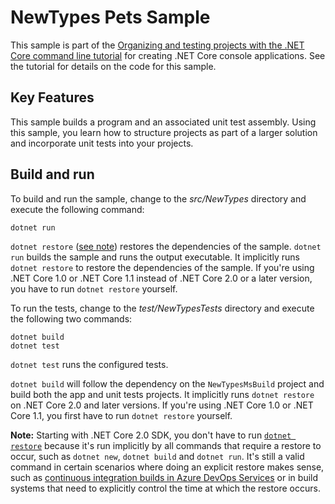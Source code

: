 # NewTypes Pets Sample

This sample is part of the [Organizing and testing projects with the .NET Core command line tutorial](https://docs.microsoft.com/dotnet/core/tutorials/testing-with-cli) for creating .NET Core console applications. See the tutorial for details on the code for this sample.

## Key Features

This sample builds a program and an associated unit test assembly. Using this sample, you learn how to structure projects as part of a larger solution and incorporate unit tests into your projects.

## Build and run

To build and run the sample, change to the *src/NewTypes* directory and execute the following command:

```console
dotnet run
```

`dotnet restore` ([see note](#dotnet-restore-note)) restores the dependencies of the sample. `dotnet run` builds the sample and runs the output executable. It implicitly runs `dotnet restore` to restore the dependencies of the sample. If you're using .NET Core 1.0 or .NET Core 1.1 instead of .NET Core 2.0 or a later version, you have to run `dotnet restore` yourself.

To run the tests, change to the *test/NewTypesTests* directory and execute the following two commands:

```console
dotnet build
dotnet test
```

`dotnet test` runs the configured tests.

`dotnet build` will follow the dependency on the `NewTypesMsBuild` project and build both the app and unit tests projects. It implicitly runs `dotnet restore` on .NET Core 2.0 and later versions. If you're using .NET Core 1.0 or .NET Core 1.1, you first have to run `dotnet restore` yourself. 

<a name="dotnet-restore-note"></a>
**Note:** Starting with .NET Core 2.0 SDK, you don't have to run [`dotnet restore`](https://docs.microsoft.com/dotnet/core/tools/dotnet-restore) because it's run implicitly by all commands that require a restore to occur, such as `dotnet new`, `dotnet build` and `dotnet run`. It's still a valid command in certain scenarios where doing an explicit restore makes sense, such as [continuous integration builds in Azure DevOps Services](https://docs.microsoft.com/azure/devops/build-release/apps/aspnet/build-aspnet-core) or in build systems that need to explicitly control the time at which the restore occurs.
